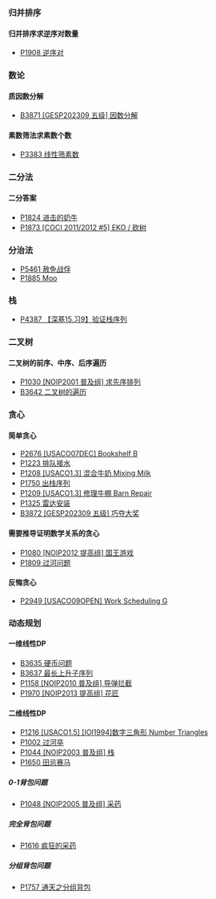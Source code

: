 ### 归并排序
#### 归并排序求逆序对数量
- [P1908 逆序对](https://www.luogu.com.cn/problem/P1908)
### 数论
#### 质因数分解
- [B3871 [GESP202309 五级] 因数分解](https://www.luogu.com.cn/problem/B3871)
#### 素数筛法求素数个数
- [P3383 线性筛素数](https://www.luogu.com.cn/problem/P3383)
### 二分法
#### 二分答案
- [P1824 进击的奶牛](https://www.luogu.com.cn/problem/P1824)
- [P1873 [COCI 2011/2012 #5] EKO / 砍树](https://www.luogu.com.cn/problem/P1873)
### 分治法
- [P5461 赦免战俘](https://www.luogu.com.cn/problem/P5461)
- [P1885 Moo](https://www.luogu.com.cn/problem/P1885)
### 栈
- [P4387 【深基15.习9】验证栈序列](https://www.luogu.com.cn/problem/P4387)
### 二叉树
#### 二叉树的前序、中序、后序遍历
- [P1030 [NOIP2001 普及组] 求先序排列](https://www.luogu.com.cn/problem/P1030)
- [B3642 二叉树的遍历](https://www.luogu.com.cn/problem/B3642)
### 贪心
#### 简单贪心
- [P2676 [USACO07DEC] Bookshelf B](https://www.luogu.com.cn/problem/P2676)
- [P1223 排队接水](https://www.luogu.com.cn/problem/P1223)
- [P1208 [USACO1.3] 混合牛奶 Mixing Milk](https://www.luogu.com.cn/problem/P1208)
- [P1750 出栈序列](https://www.luogu.com.cn/problem/P1750)
- [P1209 [USACO1.3] 修理牛棚 Barn Repair](https://www.luogu.com.cn/problem/P1209)
- [P1325 雷达安装](https://www.luogu.com.cn/problem/P1325)
- [B3872 [GESP202309 五级] 巧夺大奖](https://www.luogu.com.cn/problem/B3872)
#### 需要推导证明数学关系的贪心
- [P1080 [NOIP2012 提高组] 国王游戏](https://www.luogu.com.cn/problem/P1080)
- [P1809 过河问题](https://www.luogu.com.cn/problem/P1809)
#### 反悔贪心
- [P2949 [USACO09OPEN] Work Scheduling G](https://www.luogu.com.cn/problem/P2949)
### 动态规划
#### 一维线性DP
- [B3635 硬币问题](https://www.luogu.com.cn/problem/B3635)
- [B3637 最长上升子序列](https://www.luogu.com.cn/problem/B3637)
- [P1158 [NOIP2010 普及组] 导弹拦截](https://www.luogu.com.cn/problem/P1020)
- [P1970 [NOIP2013 提高组] 花匠](https://www.luogu.com.cn/problem/P1970)
#### 二维线性DP
- [P1216 [USACO1.5] [IOI1994]数字三角形 Number Triangles](https://www.luogu.com.cn/problem/P1216)
- [P1002 过河卒](https://www.luogu.com.cn/problem/P1002)
- [P1044 [NOIP2003 普及组] 栈](https://www.luogu.com.cn/problem/P1044)
- [P1650 田忌赛马](https://www.luogu.com.cn/problem/P1650)
##### 0-1背包问题
- [P1048 [NOIP2005 普及组] 采药](https://www.luogu.com.cn/problem/P1048)
##### 完全背包问题
- [P1616 疯狂的采药](https://www.luogu.com.cn/problem/P1616)
##### 分组背包问题
- [P1757 通天之分组背包](https://www.luogu.com.cn/problem/P1757)
